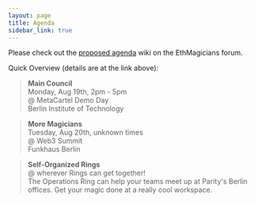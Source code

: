 ```yaml
---
layout: page
title: Agenda
sidebar_link: true
---
```


Please check out the [proposed agenda](https://ethereum-magicians.org/t/fem-council-sessions-of-berlin-2019-all-source/3535) wiki on the EthMagicians forum.

Quick Overview (details are at the link above):


> **Main Council** 
> <br/>Monday, Aug 19th, 2pm - 5pm 
> <br/>@ MetaCartel Demo Day 
> <br/>Berlin Institute of Technology


> **More Magicians**
> <br/>Tuesday, Aug 20th, unknown times
> <br/>@ Web3 Summit
> <br/>Funkhaus Berlin


> **Self-Organized Rings** 
> <br/>@ wherever Rings can get together!
> <br/>The Operations Ring can help your teams meet up at Parity's Berlin offices. Get your magic done at a really cool workspace.
